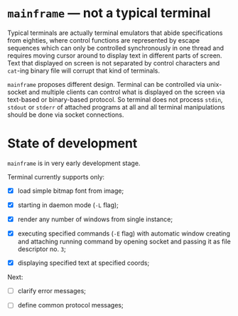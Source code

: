 # `mainframe` — not a typical terminal

Typical terminals are actually terminal emulators that abide specifications
from eighties, where control functions are represented by escape sequences
which can only be controlled synchronously in one thread and requires moving
cursor around to display text in different parts of screen. Text that displayed
on screen is not separated by control characters and `cat`-ing binary file will
corrupt that kind of terminals.

`mainframe` proposes different design. Terminal can be controlled via
unix-socket and multiple clients can control what is displayed on the screen
via text-based or binary-based protocol. So terminal does not process `stdin`,
`stdout` or `stderr` of attached programs at all and all terminal manipulations
should be done via socket connections.

# State of development

`mainframe` is in very early development stage.

Terminal currently supports only:

- [x] load simple bitmap font from image;

- [x] starting in daemon mode (`-L` flag);

- [x] render any number of windows from single instance;

- [x] executing specified commands (`-E` flag) with automatic window creating
  and attaching running command by opening socket and passing it as file
  descriptor no. `3`;

- [x] displaying specified text at specified coords;

Next:

- [ ] clarify error messages;

- [ ] define common protocol messages;
